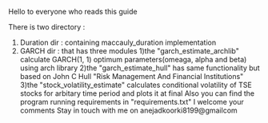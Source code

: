 Hello to everyone who reads this guide

There is two directory : 
1. Duration dir : containing maccauly_duration implementation
2. GARCH dir : that has three modules
		1)the "garch_estimate_archlib" calculate GARCH(1, 1) optimum parameters(omeaga, alpha and beta) using arch library
		2)the "garch_estimate_hull" has same functionality but based on John C Hull "Risk Management And Financial Institutions"
		3)the "stock_volatility_estimate" calculates conditional volatility of TSE stocks for arbitary time period and plots it at final
Also you can find the program running requirements in "requirements.txt"
I welcome your comments
Stay in touch with me on anejadkoorki8199@gmailcom
